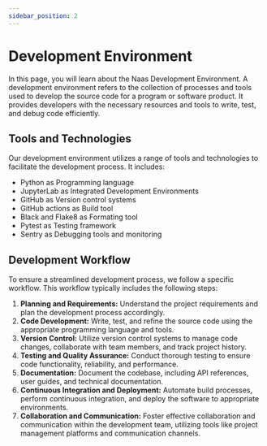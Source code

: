 ```yaml
---
sidebar_position: 2
---
```


# Development Environment

In this page, you will learn about the Naas Development Environment. A development environment refers to the collection of processes and tools used to develop the source code for a program or software product. It provides developers with the necessary resources and tools to write, test, and debug code efficiently.

## Tools and Technologies

Our development environment utilizes a range of tools and technologies to facilitate the development process. It includes:

- Python as Programming language
- JupyterLab as Integrated Development Environments
- GitHub as Version control systems
- GitHub actions as Build tool
- Black and Flake8 as Formating tool
- Pytest as Testing framework
- Sentry as Debugging tools and monitoring

## Development Workflow

To ensure a streamlined development process, we follow a specific workflow. This workflow typically includes the following steps:

1. **Planning and Requirements:** Understand the project requirements and plan the development process accordingly.
2. **Code Development:** Write, test, and refine the source code using the appropriate programming language and tools.
3. **Version Control:** Utilize version control systems to manage code changes, collaborate with team members, and track project history.
4. **Testing and Quality Assurance:** Conduct thorough testing to ensure code functionality, reliability, and performance.
5. **Documentation:** Document the codebase, including API references, user guides, and technical documentation.
6. **Continuous Integration and Deployment:** Automate build processes, perform continuous integration, and deploy the software to appropriate environments.
7. **Collaboration and Communication:** Foster effective collaboration and communication within the development team, utilizing tools like project management platforms and communication channels.
